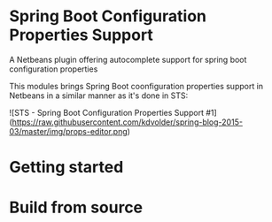 # Spring Boot Configuration Properties Support
A Netbeans plugin offering autocomplete support for spring boot configuration properties

This modules brings Spring Boot coonfiguration properties support in Netbeans
in a similar manner as it's done in STS:

![STS - Spring Boot Configuration Properties Support #1]
(https://raw.githubusercontent.com/kdvolder/spring-blog-2015-03/master/img/props-editor.png)

# Getting started

# Build from source
